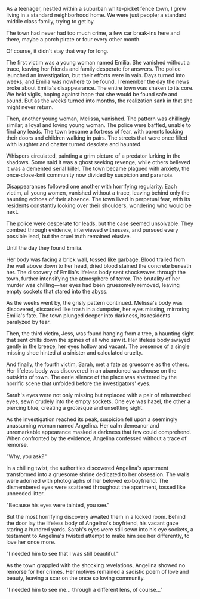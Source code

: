 As a teenager, nestled within a suburban white-picket fence town, I grew living in a standard neighborhood home. We were just people; a standard middle class family, trying to get by.

The town had never had too much crime, a few car break-ins here and there, maybe a porch pirate or four every other month. 

Of course, it didn't stay that way for long.

The first victim was a young woman named Emilia. She vanished without a trace, leaving her friends and family desperate for answers. The police launched an investigation, but their efforts were in vain. Days turned into weeks, and Emilia was nowhere to be found. I remember the day the news broke about Emilia's disappearance. The entire town was shaken to its core. We held vigils, hoping against hope that she would be found safe and sound. But as the weeks turned into months, the realization sank in that she might never return.

Then, another young woman, Melissa, vanished. The pattern was chillingly similar, a loyal and loving young woman. The police were baffled, unable to find any leads. The town became a fortress of fear, with parents locking their doors and children walking in pairs. The streets that were once filled with laughter and chatter turned desolate and haunted.

Whispers circulated, painting a grim picture of a predator lurking in the shadows. Some said it was a ghost seeking revenge, while others believed it was a demented serial killer. The town became plagued with anxiety, the once-close-knit community now divided by suspicion and paranoia.

Disappearances followed one another with horrifying regularity. Each victim, all young women, vanished without a trace, leaving behind only the haunting echoes of their absence. The town lived in perpetual fear, with its residents constantly looking over their shoulders, wondering who would be next.

The police were desperate for leads, but the case seemed unsolvable. They combed through evidence, interviewed witnesses, and pursued every possible lead, but the cruel truth remained elusive. 

Until the day they found Emilia.

Her body was facing a brick wall, tossed like garbage. Blood trailed from the wall above down to her head, dried blood stained the concrete beneath her. The discovery of Emilia's lifeless body sent shockwaves through the town, further intensifying the atmosphere of terror. The brutality of her murder was chilling—her eyes had been gruesomely removed, leaving empty sockets that stared into the abyss.

As the weeks went by, the grisly pattern continued. Melissa's body was discovered, discarded like trash in a dumpster, her eyes missing, mirroring Emilia's fate. The town plunged deeper into darkness, its residents paralyzed by fear.

Then, the third victim, Jess, was found hanging from a tree, a haunting sight that sent chills down the spines of all who saw it. Her lifeless body swayed gently in the breeze, her eyes hollow and vacant. The presence of a single missing shoe hinted at a sinister and calculated cruelty.

And finally, the fourth victim, Sarah, met a fate as gruesome as the others. Her lifeless body was discovered in an abandoned warehouse on the outskirts of town. The eerie silence of the place was shattered by the horrific scene that unfolded before the investigators' eyes.

Sarah's eyes were not only missing but replaced with a pair of mismatched eyes, sewn crudely into the empty sockets. One eye was hazel, the other a piercing blue, creating a grotesque and unsettling sight.

As the investigation reached its peak, suspicion fell upon a seemingly unassuming woman named Angelina. Her calm demeanor and unremarkable appearance masked a darkness that few could comprehend. When confronted by the evidence, Angelina confessed without a trace of remorse.

"Why, you ask?"

In a chilling twist, the authorities discovered Angelina's apartment transformed into a gruesome shrine dedicated to her obsession. The walls were adorned with photographs of her beloved ex-boyfriend. The dismembered eyes were scattered throughout the apartment, tossed like unneeded litter.

"Because his eyes were tainted, you see."

But the most horrifying discovery awaited them in a locked room. Behind the door lay the lifeless body of Angelina's boyfriend, his vacant gaze staring a hundred yards. Sarah's eyes were still sewn into his eye sockets, a testament to Angelina's twisted attempt to make him see her differently, to love her once more.

"I needed him to see that I was still beautiful."

As the town grappled with the shocking revelations, Angelina showed no remorse for her crimes. Her motives remained a sadistic poem of love and beauty, leaving a scar on the once so loving community.

"I needed him to see me... through a different lens, of course..."